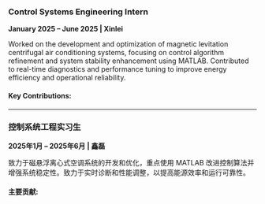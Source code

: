 ### **Control Systems Engineering Intern**  
**January 2025 – June 2025 | Xinlei**  

Worked on the development and optimization of magnetic levitation centrifugal air conditioning systems, focusing on control algorithm refinement and system stability enhancement using MATLAB. Contributed to real-time diagnostics and performance tuning to improve energy efficiency and operational reliability.

#### Key Contributions:  

---

### **控制系统工程实习生**  
**2025年1月 – 2025年6月 | 鑫磊**  

致力于磁悬浮离心式空调系统的开发和优化，重点使用 MATLAB 改进控制算法并增强系统稳定性。致力于实时诊断和性能调整，以提高能源效率和运行可靠性。

#### 主要贡献:  
